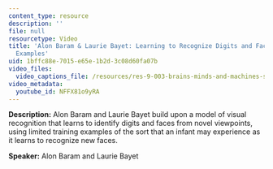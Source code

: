 ```yaml
---
content_type: resource
description: ''
file: null
resourcetype: Video
title: 'Alon Baram & Laurie Bayet: Learning to Recognize Digits and Faces from Few
  Examples'
uid: 1bffc88e-7015-e65e-1b2d-3c08d60fa07b
video_files:
  video_captions_file: /resources/res-9-003-brains-minds-and-machines-summer-course-summer-2015/projects/alon-baram-laurie-bayet-learning-to-recognize-digits-and-faces-from-few-examples/NFFX81o9yRA.vtt
video_metadata:
  youtube_id: NFFX81o9yRA
---
```


**Description:** Alon Baram and Laurie Bayet build upon a model of visual recognition that learns to identify digits and faces from novel viewpoints, using limited training examples of the sort that an infant may experience as it learns to recognize new faces.

**Speaker:** Alon Baram and Laurie Bayet